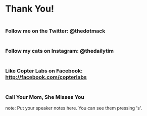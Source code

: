 #  Thank You!
### <br>Follow me on the Twitter: @thedotmack<br><br>
### Follow my cats on Instagram:  @thedailytim<br><br>
### Like Copter Labs on Facebook: http://facebook.com/copterlabs<br><br>
### Call Your Mom, She Misses You

note:
    Put your speaker notes here.
    You can see them pressing 's'.
